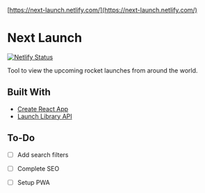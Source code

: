 [https://next-launch.netlify.com/](https://next-launch.netlify.com/)

# Next Launch

[![Netlify Status](https://api.netlify.com/api/v1/badges/dfb9496b-254f-46b8-8d1f-ea042e965651/deploy-status)](https://app.netlify.com/sites/next-launch/deploys)

Tool to view the upcoming rocket launches from around the world.

## Built With

* [Create React App](https://github.com/facebook/create-react-app)
* [Launch Library API](https://launchlibrary.net/)

## To-Do
- [ ] Add search filters
- [ ] Complete SEO
- [ ] Setup PWA


